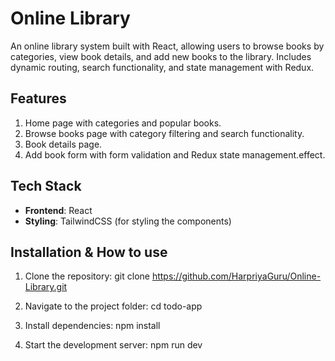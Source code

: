 # Online Library

An online library system built with React, allowing users to browse books by categories, view book details, and add new books to the library. Includes dynamic routing, search functionality, and state management with Redux.

## Features

1. Home page with categories and popular books.
2. Browse books page with category filtering and search functionality.
3. Book details page.
4. Add book form with form validation and Redux state management.effect.

## Tech Stack

- **Frontend**: React
- **Styling**: TailwindCSS (for styling the components)

## Installation & How to use

1. Clone the repository:
   git clone https://github.com/HarpriyaGuru/Online-Library.git 

2. Navigate to the project folder:
  cd todo-app

3. Install dependencies:
     npm install
4. Start the development server:
    npm run dev